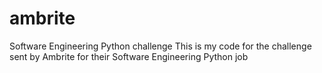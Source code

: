 # ambrite
Software Engineering Python challenge
This is my code for the challenge sent by Ambrite for their Software Engineering Python job
